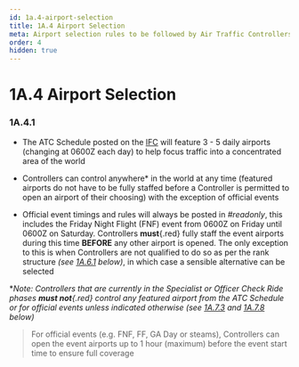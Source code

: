 ```yaml
---
id: 1a.4-airport-selection
title: 1A.4 Airport Selection
meta: Airport selection rules to be followed by Air Traffic Controllers within Infinite Flight.
order: 4
hidden: true
---
```


# 1A.4 Airport Selection



### 1A.4.1

- The ATC Schedule posted on the [IFC](https://community.infiniteflight.com) will feature 3 - 5 daily airports (changing at 0600Z each day) to help focus traffic into a concentrated area of the world
- Controllers can control anywhere* in the world at any time (featured airports do not have to be fully staffed before a Controller is permitted to open an airport of their choosing) with the exception of official events

- Official event timings and rules will always be posted in *#readonly*, this includes the Friday Night Flight (FNF) event from 0600Z on Friday until 0600Z on Saturday. Controllers **must**{.red} fully staff the event airports during this time **BEFORE** any other airport is opened. The only exception to this is when Controllers are not qualified to do so as per the rank structure *(see [1A.6.1](/guide/atc-manual/1a.-administration/1a.6-rank-structure#1a.6.1) below)*, in which case a sensible alternative can be selected



**Note: Controllers that are currently in the Specialist or Officer Check Ride phases **must not**{.red} control any featured airport from the ATC Schedule or for official events unless indicated otherwise (see [1A.7.3](/guide/atc-manual/1A.-administration/1A.7-check-ride-process#1a.7.3) and [1A.7.8](/guide/atc-manual/1A.-administration/1A.7-check-ride-process#1a.7.8) below)*



> For official events (e.g. FNF, FF, GA Day or steams), Controllers can open the event airports up to 1 hour (maximum) before the event start time to ensure full coverage 
